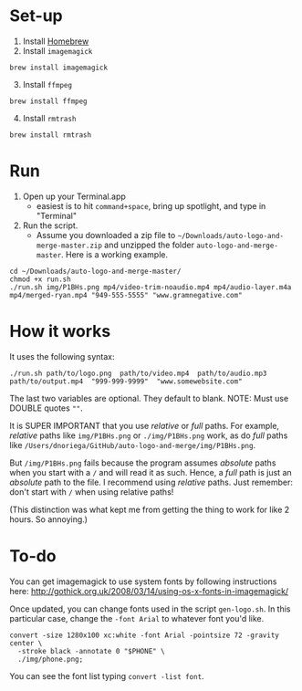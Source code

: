 # Set-up

1. Install [Homebrew](http://brew.sh/)
2. Install `imagemagick`

```
brew install imagemagick
```

3. Install `ffmpeg`

```
brew install ffmpeg
```

4. Install `rmtrash`

```
brew install rmtrash
```

# Run

1. Open up your Terminal.app
	- easiest is to hit `command+space`, bring up spotlight, and type in "Terminal"
2. Run the script. 
	- Assume you downloaded a zip file to `~/Downloads/auto-logo-and-merge-master.zip` and unzipped the folder `auto-logo-and-merge-master`. Here is a working example.

```
cd ~/Downloads/auto-logo-and-merge-master/
chmod +x run.sh
./run.sh img/P1BHs.png mp4/video-trim-noaudio.mp4 mp4/audio-layer.m4a mp4/merged-ryan.mp4 "949-555-5555" "www.gramnegative.com"
```

# How it works

It uses the following syntax:

```
./run.sh path/to/logo.png  path/to/video.mp4  path/to/audio.mp3  path/to/output.mp4  "999-999-9999"  "www.somewebsite.com"
```

The last two variables are optional. They default to blank. NOTE: Must use DOUBLE quotes `""`.

It is SUPER IMPORTANT that you use *relative* or *full* paths. For example, *relative* paths like `img/P1BHs.png` or `./img/P1BHs.png` work, as do *full* paths like `/Users/dnoriega/GitHub/auto-logo-and-merge/img/P1BHs.png`. 

But `/img/P1BHs.png` fails because the program assumes *absolute* paths when you start with a `/` and will read it as such. Hence, a *full* path is just an *absolute* path to the file. I recommend using *relative* paths. Just remember: don't start with `/` when using relative paths!

(This distinction was what kept me from getting the thing to work for like 2 hours. So annoying.)

# To-do

You can get imagemagick to use system fonts by following instructions here:
http://gothick.org.uk/2008/03/14/using-os-x-fonts-in-imagemagick/

Once updated, you can change fonts used in the script `gen-logo.sh`. In this particular case, change the `-font Arial` to whatever font you'd like.

```# phone number
convert -size 1280x100 xc:white -font Arial -pointsize 72 -gravity center \
  -stroke black -annotate 0 "$PHONE" \
  ./img/phone.png;
```

You can see the font list typing `convert -list font`.